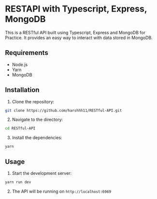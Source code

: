 # RESTAPI with Typescript, Express, MongoDB

This is a RESTful API built using Typescript, Express and MongoDB for Practice. It provides an easy way to interact with data stored in MongoDB.

## Requirements

* Node.js
* Yarn
* MongoDB

## Installation

1. Clone the repository:

```bash
git clone https://github.com/harshhh11/RESTful-API.git
```

2. Navigate to the directory:

```bash 
cd RESTful-API
```

3. Install the dependencies:

```bash
yarn
```

## Usage 

1. Start the development server:

``` bash
yarn run dev
```

2. The API will be running on `http://localhost:6969`